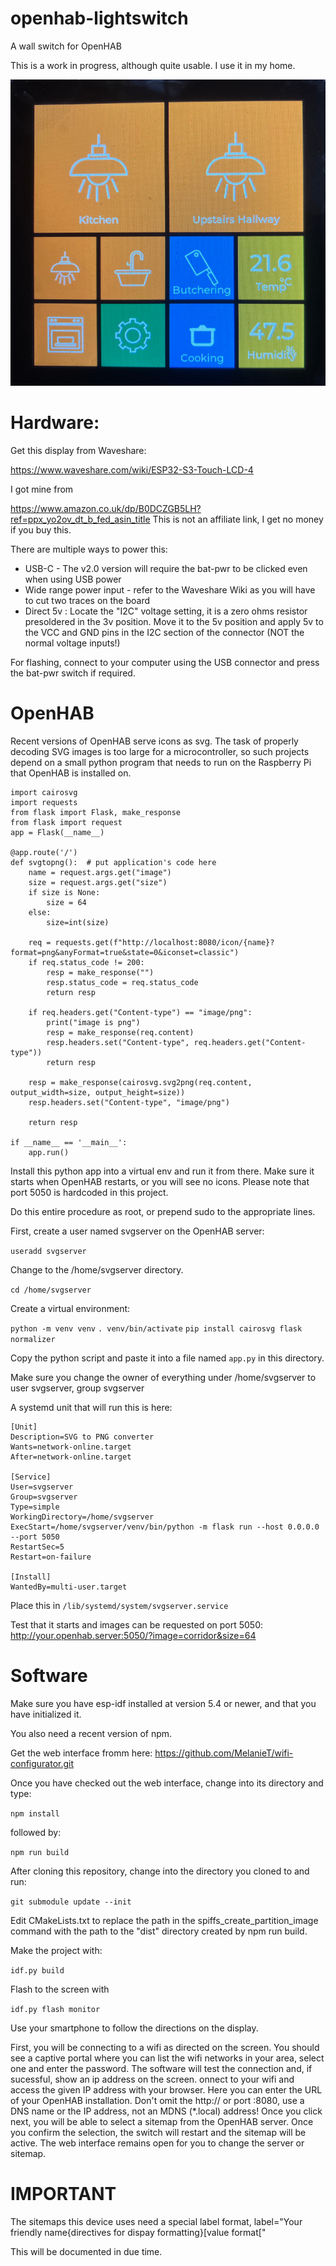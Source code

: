 # openhab-lightswitch
A wall switch for OpenHAB

This is a work in progress, although quite usable. I use it in my home.

![Screenshot of a sitemap](/screenshots/Picture_2025_02_27T20_59_52_898Z.jpeg)
# Hardware:

Get this display from Waveshare:

https://www.waveshare.com/wiki/ESP32-S3-Touch-LCD-4

I got mine from 

https://www.amazon.co.uk/dp/B0DCZGB5LH?ref=ppx_yo2ov_dt_b_fed_asin_title
This is not an affiliate link, I get no money if you buy this.

There are multiple ways to power this:

- USB-C - The v2.0 version will require the bat-pwr to be clicked even when using USB power
- Wide range power input - refer to the Waveshare Wiki as you will have to cut two traces on the board
- Direct 5v : Locate the "I2C" voltage setting, it is a zero ohms resistor presoldered in the 3v position. Move it to the 5v position and apply 5v to the VCC and GND pins in the I2C section of the connector (NOT the normal voltage inputs!)

For flashing, connect to your computer using the USB connector and press the bat-pwr switch if required.

# OpenHAB

Recent versions of OpenHAB serve icons as svg. The task of properly decoding SVG images is too large for a microcontroller, so such projects depend on a small python program that needs to run on the Raspberry Pi that OpenHAB is installed on.

```
import cairosvg
import requests
from flask import Flask, make_response
from flask import request
app = Flask(__name__)

@app.route('/')
def svgtopng():  # put application's code here
    name = request.args.get("image")
    size = request.args.get("size")
    if size is None:
        size = 64
    else:
        size=int(size)

    req = requests.get(f"http://localhost:8080/icon/{name}?format=png&anyFormat=true&state=0&iconset=classic")
    if req.status_code != 200:
        resp = make_response("")
        resp.status_code = req.status_code
        return resp

    if req.headers.get("Content-type") == "image/png":
        print("image is png")
        resp = make_response(req.content)
        resp.headers.set("Content-type", req.headers.get("Content-type"))
        return resp

    resp = make_response(cairosvg.svg2png(req.content, output_width=size, output_height=size))
    resp.headers.set("Content-type", "image/png")

    return resp

if __name__ == '__main__':
    app.run()
```

Install this python app into a virtual env and run it from there. Make sure it starts when OpenHAB restarts, or you will see no icons.
Please note that port 5050 is hardcoded in this project.

Do this entire procedure as root, or prepend sudo to the appropriate lines.

First, create a user named svgserver on the OpenHAB server:

`useradd svgserver`

Change to the /home/svgserver directory.

`cd /home/svgserver`

Create a virtual environment:

`python -m venv venv`
`. venv/bin/activate`
`pip install cairosvg flask normalizer`

Copy the python script and paste it into a file named `app.py` in this directory.

Make sure you change the owner of everything under /home/svgserver to user svgserver, group svgserver

A systemd unit that will run this is here:

```
[Unit]
Description=SVG to PNG converter
Wants=network-online.target
After=network-online.target

[Service]
User=svgserver
Group=svgserver
Type=simple
WorkingDirectory=/home/svgserver
ExecStart=/home/svgserver/venv/bin/python -m flask run --host 0.0.0.0 --port 5050
RestartSec=5
Restart=on-failure

[Install]
WantedBy=multi-user.target
```

Place this in `/lib/systemd/system/svgserver.service`

Test that it starts and images can be requested on port 5050: http://your.openhab.server:5050/?image=corridor&size=64


# Software
Make sure you have esp-idf installed at version 5.4 or newer, and that you have initialized it.

You also need a recent version of npm.

Get the web interface fromm here: https://github.com/MelanieT/wifi-configurator.git

Once you have checked out the web interface, change into its directory and type:

`npm install`

followed by:

`npm run build`

After cloning this repository, change into the directory you cloned to and run:

`git submodule update --init`

Edit CMakeLists.txt to replace the path in the spiffs_create_partition_image command with the path to the "dist" directory created by npm run build.

Make the project with:

`idf.py build`

Flash to the screen with

`idf.py flash monitor`

Use your smartphone to follow the directions on the display.

First, you will be connecting to a wifi as directed on the screen. You should see a captive portal where you can list the wifi networks in your area, select one and enter the password. The software will test the connection and, if sucessful, show an ip address on the screen. onnect to your wifi and access the given IP address with your browser.
Here you can enter the URL of your OpenHAB installation. Don't omit the http:// or port :8080, use a DNS name or the IP address, not an MDNS (*.local) address!
Once you click next, you will be able to select a sitemap from the OpenHAB server. Once you confirm the selection, the switch will restart and the sitemap will be active.
The web interface remains open for you to change the server or sitemap.

# IMPORTANT

The sitemaps this device uses need a special label format, label="Your friendly name{directives for dispay formatting}[value format["

This will be documented in due time.

